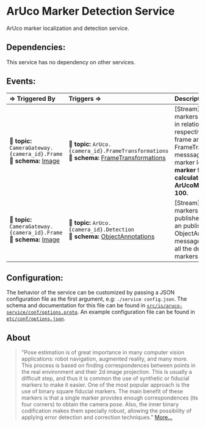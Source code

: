 ArUco Marker Detection Service
==================

ArUco marker localization and detection service. 

Dependencies:
-----
This service has no dependency on other services.

Events:
--------
<img width=1000/> ⇒ Triggered By | <img width=1000/> Triggers ⇒ | <img width=200/> Description  
:------------ | :-------- | :----------
:incoming_envelope: **topic:** `CameraGateway.{camera_id}.Frame` <br> :gem: **schema:** [Image] | :incoming_envelope: **topic:** `ArUco.{camera_id}.FrameTransformations` <br> :gem: **schema:** [FrameTransformations] | [Stream] Localize markers on the world in relation to the respective camera frame an publishes a FrameTransformations messsage with each marker localized. **The marker frame id is calculated as ArUcoMarkerID + 100.**
:incoming_envelope: **topic:** `CameraGateway.{camera_id}.Frame` <br> :gem: **schema:** [Image] | :incoming_envelope: **topic:** `ArUco.{camera_id}.Detection` <br> :gem: **schema:** [ObjectAnnotations] | [Stream] Detect markers on images published by cameras an publishes a ObjectAnnotations message containing all the detected markers. 

[Image]: https://github.com/labviros/is-msgs/blob/modern-cmake/docs/README.md#is.vision.Image
[FrameTransformations]: https://github.com/labviros/is-msgs/blob/modern-cmake/docs/README.md#is.vision.FrameTransformations
[ObjectAnnotations]: https://github.com/labviros/is-msgs/tree/v1.1.8/docs#is.vision.ObjectAnnotations


Configuration:
----------------
The behavior of the service can be customized by passing a JSON configuration file as the first argument, e.g: `./service config.json`. The schema and documentation for this file can be found in [`src/is/aruco-service/conf/options.proto`](src/is/aruco-service/conf/options.proto). An example configuration file can be found in [`etc/conf/options.json`](etc/conf/options.json).


About
------

> "Pose estimation is of great importance in many computer vision applications: robot navigation, augmented reality, and many more. This process is based on finding correspondences between points in the real environment and their 2d image projection. This is usually a difficult step, and thus it is common the use of synthetic or fiducial markers to make it easier.
> One of the most popular approach is the use of binary square fiducial markers. The main benefit of these markers is that a single marker provides enough correspondences (its four corners) to obtain the camera pose. Also, the inner binary codification makes them specially robust, allowing the possibility of applying error detection and correction techniques." [More...](https://docs.opencv.org/3.1.0/d5/dae/tutorial_aruco_detection.html)